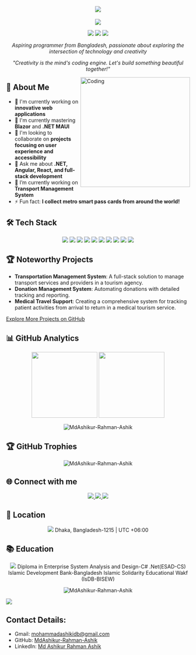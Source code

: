 <h1 align="center">
  <img src="https://readme-typing-svg.herokuapp.com/?lines=Welcome+to+my+Code+Camp!; I'm+Md.+Ashikur+Rahman+Ashik&center=true&size=30&color=8E2DE2">
</h1>

<!-- Custom SVG Banner -->
<p align="center">
  <img src="https://capsule-render.vercel.app/api?type=waving&color=gradient&text=Code%20With%20Passion&height=100&section=header&animation=fadeIn&fontColor=fff&fontSize=40&fontAlignY=40"/>
</p>

<p align="center">
  <a href="https://www.linkedin.com/in/md-ashikur-rahman-ashik-560b00185/"><img src="https://img.shields.io/badge/-LinkedIn-0077B5?style=for-the-badge&logo=linkedin&logoColor=white"/></a>
  <a href="mailto:mohammadashikidb@gmail.com"><img src="https://img.shields.io/badge/-Email-D14836?style=for-the-badge&logo=gmail&logoColor=white"/></a>
  <a href="http://www.sarkarpalaceinfostore.com"><img src="https://img.shields.io/badge/-Website-1a73e8?style=for-the-badge&logo=google-chrome&logoColor=white"/></a>
</p>

<p align="center">
  <em>Aspiring programmer from Bangladesh, passionate about exploring the intersection of technology and creativity</em>
</p>

<!-- Unique Quote -->
<p align="center"><i>"Creativity is the mind's coding engine. Let's build something beautiful together!"</i></p>

<img align="right" alt="Coding" width="300" src="https://cdn.dribbble.com/users/1162077/screenshots/3848914/programmer.gif">

## 💫 About Me

- 🔭 I'm currently working on **innovative web applications**
- 🌱 I'm currently mastering **Blazor** and **.NET MAUI**
- 👯 I'm looking to collaborate on **projects focusing on user experience and accessibility**
- 💬 Ask me about **.NET, Angular, React, and full-stack development**
- 🚀 I’m currently working on **Transport Management System**
- ⚡ Fun fact: **I collect metro smart pass cards from around the world!**

## 🛠️ Tech Stack

<p align="center">
  <img src="https://img.shields.io/badge/C%23-239120?style=for-the-badge&logo=c-sharp&logoColor=white"/>
  <img src="https://img.shields.io/badge/.NET-512BD4?style=for-the-badge&logo=dotnet&logoColor=white"/>
  <img src="https://img.shields.io/badge/Angular-DD0031?style=for-the-badge&logo=angular&logoColor=white"/>
  <img src="https://img.shields.io/badge/React-20232A?style=for-the-badge&logo=react&logoColor=61DAFB"/>
  <img src="https://img.shields.io/badge/Blazor-512BD4?style=for-the-badge&logo=blazor&logoColor=white"/>
  <img src="https://img.shields.io/badge/MAUI-512BD4?style=for-the-badge&logo=dotnet&logoColor=white"/>
  <img src="https://img.shields.io/badge/JavaScript-F7DF1E?style=for-the-badge&logo=javascript&logoColor=black"/>
  <img src="https://img.shields.io/badge/HTML5-E34F26?style=for-the-badge&logo=html5&logoColor=white"/>
  <img src="https://img.shields.io/badge/CSS3-1572B6?style=for-the-badge&logo=css3&logoColor=white"/>
  <img src="https://img.shields.io/badge/SQL-4479A1?style=for-the-badge&logo=microsoft-sql-server&logoColor=white"/>
</p>

## 🏆 Noteworthy Projects

- **Transportation Management System**: A full-stack solution to manage transport services and providers in a tourism agency.
- **Donation Management System**: Automating donations with detailed tracking and reporting.
- **Medical Travel Support**: Creating a comprehensive system for tracking patient activities from arrival to return in a medical tourism service.

[Explore More Projects on GitHub](https://github.com/MdAshikur-Rahman-Ashik)

## 📊 GitHub Analytics

<p align="center">
  <img height="180em" src="https://github-readme-stats-eight-theta.vercel.app/api?username=MdAshikur-Rahman-Ashik&show_icons=true&theme=algolia&include_all_commits=true&count_private=true"/>
  <img height="180em" src="https://github-readme-stats-eight-theta.vercel.app/api/top-langs/?username=MdAshikur-Rahman-Ashik&layout=compact&langs_count=8&theme=algolia"/>
</p>

<p align="center">
  <img src="https://github-readme-streak-stats.herokuapp.com/?user=MdAshikur-Rahman-Ashik&theme=algolia" alt="MdAshikur-Rahman-Ashik" />
</p>

## 🏆 GitHub Trophies

<p align="center">
  <img src="https://github-profile-trophy.vercel.app/?username=MdAshikur-Rahman-Ashik&theme=algolia&no-frame=false&no-bg=false&margin-w=4" alt="MdAshikur-Rahman-Ashik" />
</p>

## 🌐 Connect with me

<p align="center">
  <a href="https://www.linkedin.com/in/md-ashikur-rahman-ashik-560b00185/" target="_blank">
    <img src="https://img.icons8.com/fluent/48/000000/linkedin.png"/>
  </a>
  <a href="mailto:mohammadashikidb@gmail.com" target="_blank">
    <img src="https://img.icons8.com/fluent/48/000000/gmail.png"/>
  </a>
  <a href="http://www.sarkarpalaceinfostore.com" target="_blank">
    <img src="https://img.icons8.com/fluent/48/000000/domain.png"/>
  </a>
</p>

## 📍 Location

<p align="center">
  <img src="https://img.icons8.com/color/48/000000/bangladesh.png"/>
  Dhaka, Bangladesh-1215 | UTC +06:00
</p>

## 📚 Education

<p align="center">
  <img src="https://img.icons8.com/color/48/000000/graduation-cap.png"/>
  Diploma in Enterprise System Analysis and Design-C#  .Net(ESAD-CS)<br>
  Islamic Development Bank-Bangladesh Islamic Solidarity Educational Wakf (IsDB-BISEW)
</p>

<p align="center">
  <img src="https://komarev.com/ghpvc/?username=MdAshikur-Rahman-Ashik&label=Profile%20views&color=0e75b6&style=flat" alt="MdAshikur-Rahman-Ashik" />
</p>

<img src="https://capsule-render.vercel.app/api?type=waving&color=gradient&height=100&section=footer"/>

## Contact Details:
- Gmail: mohammadashikidb@gmail.com
- GitHub: [MdAshikur-Rahman-Ashik](https://github.com/MdAshikur-Rahman-Ashik)
- LinkedIn: [Md Ashikur Rahman Ashik](https://www.linkedin.com/in/md-ashikur-rahman-ashik-560b00185/)
